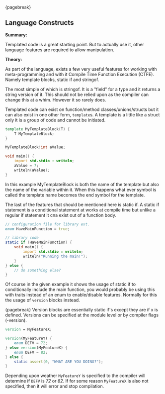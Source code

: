 {pagebreak}

## Language Constructs
**Summary:**

Templated code is a great starting point. But to actually use it, other language features are required to allow manipulation.

**Theory:**

As part of the language, exists a few very useful features for working with meta-programming and with it Compile Time Function Execution (CTFE). Namely template blocks, static if and stringof.

The most simple of which is stringof. It is a "field" for a type and it returns a string version of it. This should not be relied upon as the compiler can change this at a whim. However it so rarely does.

Templated code can exist on function/method classes/unions/structs but it can also exist in one other form, ``template``s.
A template is a little like a struct only it is a group of code and cannot be initiated.

```D
template MyTemplateBlock(T) {
	T MyTemplateBlock;
}

MyTemplateBlock!int aValue;

void main() {
	import std.stdio : writeln;
	aValue = 7;
	writeln(aValue);
}
```
In this example MyTemplateBlock is both the name of the template but also the name of the variable within it. When this happens what ever symbol is called the template name becomes the end symbol for the template.

The last of the features that should be mentioned here is static if. A static if statement is a conditional statement at works at compile time but unlike a regular if statement it cna exist out of a function body.

```D
// configuration file for library ext.
enum HaveMainFunction = true;

// library code
static if (HaveMainFunction) {
	void main() {
		import std.stdio : writeln;
		writeln("Running the main!");
	}
} else {
	// do something else?
}
```
Of course in the given example it shows the usage of static if to conditionally include the main function, you would probably be using this with traits instead of an enum to enable/disable features. Normally for this the usage of ``version`` blocks instead.

{pagebreak}
Version blocks are essentially static if's except they are if x is defined. Versions can be specified at the module level or by compiler flags (-version).

```D
version = MyFeatureX;

version(MyFeatureY) {
	enum DEFV = 72;
} else version(MyFeatureX) {
	enum DEFV = 82;
} else {
	static assert(0, "WHAT ARE YOU DOING?");
}
```
Depending upon weather ``MyFeatureY`` is specified to the compiler will determine if ``DEFV`` is *72* or *82*. If for some reason ``MyFeatureX`` is also not specified, then it will error and stop compilation.